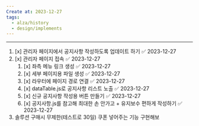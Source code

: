 ```yaml
---
Create at: 2023-12-27
tags:
  - alza/history
  - design/implements
---
```

---

1. [x] 관리자 페이지에서 공지사항 작성하도록 업데이트 하기 ✅ 2023-12-27
2. [x] 관리자 페이지 접속 ✅ 2023-12-27
	1. [x] 좌측 메뉴 링크 생성 ✅ 2023-12-27
	2. [x] 세부 페이지용 파일 생성 ✅ 2023-12-27
	3. [x] 라우터에 페이지 경로 연결 ✅ 2023-12-27
	4. [x] dataTable.js로 공지사항 리스트 노출 ✅ 2023-12-27
	5. [x] 신규 공지사항 작성용 버튼 만들기 ✅ 2023-12-27
	6. [x] 공지사항.js를 참고해 최대한 손 안가고 + 유지보수 편하게 작성하기 ✅ 2023-12-27
3. 솔루션 구매시 무제한(테스트로 30일) 쿠폰 넣어주는 기능 구현해보